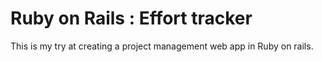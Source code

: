 # Ruby on Rails : Effort tracker

This is my try at creating a project management web app in Ruby on rails.
